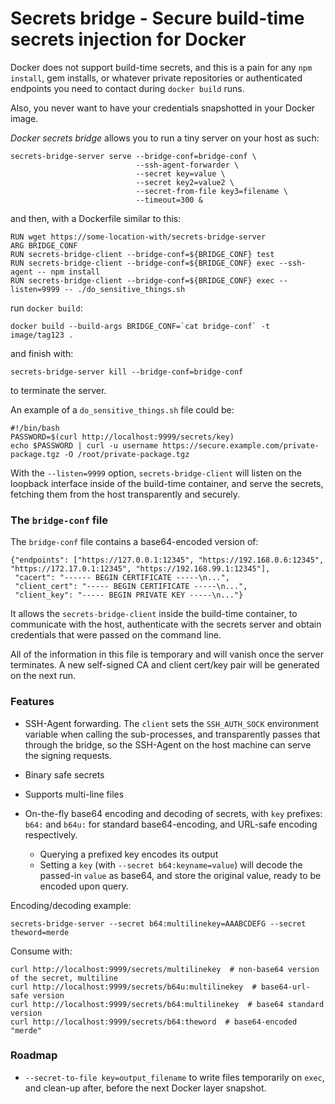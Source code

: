 Secrets bridge - Secure build-time secrets injection for Docker
===============================================================

Docker does not support build-time secrets, and this is a pain for any
`npm install`, gem installs, or whatever private repositories or
authenticated endpoints you need to contact during `docker build`
runs.

Also, you never want to have your credentials snapshotted in your
Docker image.

_Docker secrets bridge_ allows you to run a tiny server on your host as such:

    secrets-bridge-server serve --bridge-conf=bridge-conf \
                                --ssh-agent-forwarder \
                                --secret key=value \
                                --secret key2=value2 \
                                --secret-from-file key3=filename \
                                --timeout=300 &

and then, with a Dockerfile similar to this:

    RUN wget https://some-location-with/secrets-bridge-server
    ARG BRIDGE_CONF
    RUN secrets-bridge-client --bridge-conf=${BRIDGE_CONF} test
    RUN secrets-bridge-client --bridge-conf=${BRIDGE_CONF} exec --ssh-agent -- npm install
    RUN secrets-bridge-client --bridge-conf=${BRIDGE_CONF} exec --listen=9999 -- ./do_sensitive_things.sh

run `docker build`:

    docker build --build-args BRIDGE_CONF=`cat bridge-conf` -t image/tag123 .

and finish with:

    secrets-bridge-server kill --bridge-conf=bridge-conf

to terminate the server.

An example of a `do_sensitive_things.sh` file could be:

    #!/bin/bash
    PASSWORD=$(curl http://localhost:9999/secrets/key)
    echo $PASSWORD | curl -u username https://secure.example.com/private-package.tgz -O /root/private-package.tgz

With the `--listen=9999` option, `secrets-bridge-client` will listen
on the loopback interface inside of the build-time container, and
serve the secrets, fetching them from the host transparently and
securely.


### The `bridge-conf` file

The `bridge-conf` file contains a base64-encoded version of:

    {"endpoints": ["https://127.0.0.1:12345", "https://192.168.0.6:12345", "https://172.17.0.1:12345", "https://192.168.99.1:12345"],
     "cacert": "------ BEGIN CERTIFICATE -----\n...",
     "client_cert": "----- BEGIN CERTIFICATE -----\n...",
     "client_key": "----- BEGIN PRIVATE KEY -----\n..."}

It allows the `secrets-bridge-client` inside the build-time container,
to communicate with the host, authenticate with the secrets server
and obtain credentials that were passed on the command line.

All of the information in this file is temporary and will vanish once
the server terminates. A new self-signed CA and client cert/key pair
will be generated on the next run.


### Features

* SSH-Agent forwarding. The `client` sets the `SSH_AUTH_SOCK`
  environment variable when calling the sub-processes, and
  transparently passes that through the bridge, so the SSH-Agent on
  the host machine can serve the signing requests.

* Binary safe secrets

* Supports multi-line files

* On-the-fly base64 encoding and decoding of secrets, with `key` prefixes: `b64:` and `b64u:` for standard base64-encoding, and URL-safe encoding respectively.
  * Querying a prefixed key encodes its output
  * Setting a `key` (with `--secret b64:keyname=value`) will decode the passed-in `value` as base64, and store the original value, ready to be encoded upon query.

Encoding/decoding example:

```
secrets-bridge-server --secret b64:multilinekey=AAABCDEFG --secret theword=merde
```

Consume with:

```
curl http://localhost:9999/secrets/multilinekey  # non-base64 version of the secret, multiline
curl http://localhost:9999/secrets/b64u:multilinekey  # base64-url-safe version
curl http://localhost:9999/secrets/b64:multilinekey  # base64 standard version
curl http://localhost:9999/secrets/b64:theword  # base64-encoded "merde"
```


### Roadmap

* `--secret-to-file key=output_filename` to write files temporarily on
  `exec`, and clean-up after, before the next Docker layer snapshot.
